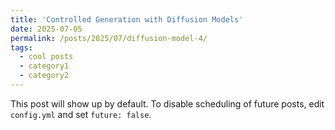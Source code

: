 ```yaml
---
title: 'Controlled Generation with Diffusion Models'
date: 2025-07-05
permalink: /posts/2025/07/diffusion-model-4/
tags:
  - cool posts
  - category1
  - category2
---
```


This post will show up by default. To disable scheduling of future posts, edit `config.yml` and set `future: false`. 
